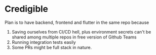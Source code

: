 # Credigible
Plan is to have backend, frontend and flutter in the same repo because
1) Saving ourselves from CI/CD hell, plus environment secrets can't be shared among multiple repos in free version of Github Teams
2) Running integration tests easily
3) Some PRs might be full stack in nature.
